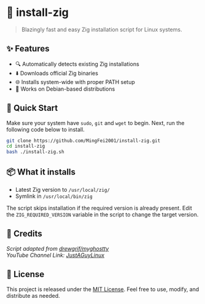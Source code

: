 # 🚀 install-zig
> Blazingly fast and easy Zig installation script for Linux systems.

## ✨ Features
- 🔍 Automatically detects existing Zig installations
- ⬇️ Downloads official Zig binaries
- 🌐 Installs system-wide with proper PATH setup
- 🐧 Works on Debian-based distributions

## 🚀 Quick Start

Make sure your system have `sudo`, `git` and `wget` to begin. Next, run the following code below to install.

```bash
git clone https://github.com/MingFei2001/install-zig.git
cd install-zig
bash ./install-zig.sh
```

## 📦 What it installs

- Latest Zig version to `/usr/local/zig/`
- Symlink in `/usr/local/bin/zig`

The script skips installation if the required version is already present. Edit the `ZIG_REQUIRED_VERSION` variable in the script to change the target version.

## 🙏 Credits
*Script adapted from [drewgrif/myghostty](https://github.com/drewgrif/myghostty)* \
*YouTube Channel Link: [JustAGuyLinux](https://www.youtube.com/@JustAGuyLinux)*

## 📄 License
This project is released under the [MIT License](./LICENSE). Feel free to use, modify, and distribute as needed.
